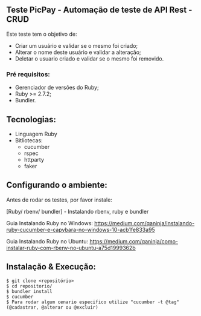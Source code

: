 ## Teste PicPay - Automação de teste de API Rest - CRUD

Este teste tem o objetivo de:

- Criar um usuário e validar se o mesmo foi criado;
- Alterar o nome deste usuário e validar a alteração;
- Deletar o usuario criado e validar se o mesmo foi removido.

### Pré requisitos:

- Gerenciador de versões do Ruby;
- Ruby >= 2.7.2;
- Bundler.    

## Tecnologias:

- Linguagem Ruby
- Bitliotecas:
    - cucumber
    - rspec
    - httparty
    - faker
## Configurando o ambiente:

Antes de rodar os testes, por favor instale:

[Ruby/ rbenv/ bundler] - Instalando rbenv, ruby e bundler

Guia Instalando Ruby no Windows: https://medium.com/qaninja/instalando-ruby-cucumber-e-capybara-no-windows-10-acb1fe833a95

Guia Instalando Ruby no Ubuntu: https://medium.com/qaninja/como-instalar-ruby-com-rbenv-no-ubuntu-a75d1999362b    

## Instalação & Execução:

    $ git clone <repositório>
    $ cd repositorio/
    $ bundler install
    $ cucumber
    $ Para rodar algum cenario especifico utilize "cucumber -t @tag" (@cadastrar, @alterar ou @excluir)
  
